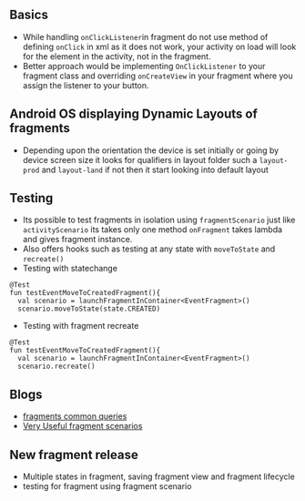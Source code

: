 ## Basics

* While handling `onClickListener`in fragment do not use method of defining `onClick` in xml as it does not work, 
  your activity on load will look for the element in the activity, not in the fragment. 
* Better approach would be implementing `OnClickListener` to your fragment class and overriding `onCreateView` 
  in your fragment where you assign the listener to your button.
  
Android OS displaying Dynamic Layouts of fragments
--------------------------------------------------

* Depending upon the orientation the device is set initially or going by device screen size it looks for qualifiers in layout folder
  such a `layout-prod` and `layout-land` if not then it start looking into default layout



## Testing 

* Its possible to test fragments in isolation using `fragmentScenario` just like `activityScenario` its takes only one method 
  `onFragment` takes lambda and gives fragment instance.
* Also offers hooks such as testing at any state with `moveToState` and `recreate()`
* Testing with statechange 

```
@Test
fun testEventMoveToCreatedFragment(){
  val scenario = launchFragmentInContainer<EventFragment>()
  scenario.moveToState(state.CREATED)
```

* Testing with fragment recreate 

```
@Test
fun testEventMoveToCreatedFragment(){
  val scenario = launchFragmentInContainer<EventFragment>()
  scenario.recreate()
```
  
## Blogs

* [fragments common queries](https://medium.com/better-programming/android-fragments-common-queries-mistakes-1c42e9f6b44f)
* [Very Useful fragment scenarios](https://androidlearnersite.wordpress.com/2017/02/27/fragment-lifecycle-during-fragment-transaction/)

## New fragment release 

* Multiple states in fragment, saving fragment view and fragment lifecycle
* testing for fragment using fragment scenario
